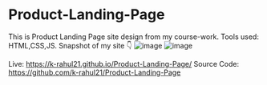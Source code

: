 # Product-Landing-Page
 This is Product Landing Page site design from my course-work.
 Tools used: HTML,CSS,JS.
 Snapshot of my site 👇
 ![image](https://user-images.githubusercontent.com/71124220/132534223-29bf7ec0-3690-4fdd-9352-9756118f51e7.png)
 ![image](https://user-images.githubusercontent.com/71124220/132534322-4b0cb8a4-83db-483b-9148-05eeba22f28b.png)

Live: https://k-rahul21.github.io/Product-Landing-Page/
Source Code: https://github.com/k-rahul21/Product-Landing-Page
